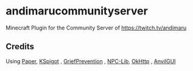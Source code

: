 # andimarucommunityserver

Minecraft Plugin for the Community Server of https://twitch.tv/andimaru

## Credits

Using [Paper](https://github.com/PaperMC/Paper), [KSpigot](https://github.com/jakobkmar/KSpigot)
, [GriefPrevention](https://www.spigotmc.org/resources/griefprevention.1884/)
, [NPC-Lib](https://github.com/juliarn/NPC-Lib), [OkHttp](https://github.com/square/okhttp)
, [AnvilGUI](https://github.com/WesJD/AnvilGUI)
